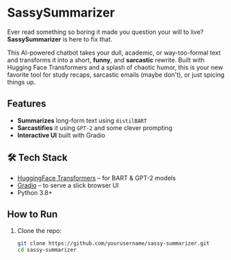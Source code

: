 # SassySummarizer
Ever read something so boring it made you question your will to live? **SassySummarizer** is here to fix that.


This AI-powered chatbot takes your dull, academic, or way-too-formal text and transforms it into a short, **funny**, and **sarcastic** rewrite. Built with Hugging Face Transformers and a splash of chaotic humor, this is your new favorite tool for study recaps, sarcastic emails (maybe don't), or just spicing things up.

## Features

-  **Summarizes** long-form text using `distilBART`  
-  **Sarcastifies** it using `GPT-2` and some clever prompting  
-  **Interactive UI** built with Gradio

## 🛠️ Tech Stack

- [HuggingFace Transformers](https://huggingface.co/transformers/) – for BART & GPT-2 models  
- [Gradio](https://gradio.app) – to serve a slick browser UI  
- Python 3.8+

##  How to Run

1. Clone the repo:
   ```bash
   git clone https://github.com/yourusername/sassy-summarizer.git
   cd sassy-summarizer
   ```
